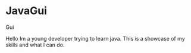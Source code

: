 # JavaGui
Gui


Hello Im a young developer trying to learn java. This is a showcase of my skills and what I can do.
